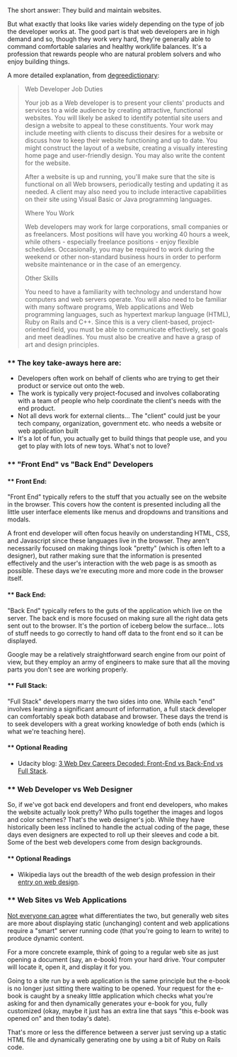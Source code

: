 The short answer: They build and maintain websites.  

But what exactly that looks like varies widely depending on the type of job the developer works at. The good part is that web developers are in high demand and so, though they work very hard, they're generally able to command comfortable salaries and healthy work/life balances.  It's a profession that rewards people who are natural problem solvers and who enjoy building things.

A more detailed explanation, from [degreedictionary](http://degreedirectory.org/articles/What_Does_a_Web_Developer_Do.html):

>Web Developer Job Duties
>
>Your job as a Web developer is to present your clients' products and services to a wide audience by creating attractive, functional websites. You will likely be asked to identify potential site users and design a website to appeal to these constituents. Your work may include meeting with clients to discuss their desires for a website or discuss how to keep their website functioning and up to date. You might construct the layout of a website, creating a visually interesting home page and user-friendly design. You may also write the content for the website.
>
>After a website is up and running, you'll make sure that the site is functional on all Web browsers, periodically testing and updating it as needed. A client may also need you to include interactive capabilities on their site using Visual Basic or Java programming languages.
>
>Where You Work
>
>Web developers may work for large corporations, small companies or as freelancers. Most positions will have you working 40 hours a week, while others - especially freelance positions - enjoy flexible schedules. Occasionally, you may be required to work during the weekend or other non-standard business hours in order to perform website maintenance or in the case of an emergency.
>
>Other Skills
>
>You need to have a familiarity with technology and understand how computers and web servers operate. You will also need to be familiar with many software programs, Web applications and Web programming languages, such as hypertext markup language (HTML), Ruby on Rails and C++. Since this is a very client-based, project-oriented field, you must be able to communicate effectively, set goals and meet deadlines. You must also be creative and have a grasp of art and design principles.


### ** The key take-aways here are:
* Developers often work on behalf of clients who are trying to get their product or service out onto the web.  
* The work is typically very project-focused and involves collaborating with a team of people who help coordinate the client's needs with the end product.
* Not all devs work for external clients... The "client" could just be your tech company, organization, government etc. who needs a website or web application built
* It's a lot of fun, you actually get to build things that people use, and you get to play with lots of new toys.  What's not to love?

### ** "Front End" vs "Back End" Developers

#### ** Front End:

"Front End" typically refers to the stuff that you actually see on the website in the browser.  This covers how the content is presented including all the little user interface elements like menus and dropdowns and transitions and modals.  

A front end developer will often focus heavily on understanding HTML, CSS, and Javascript since these languages live in the browser.  They aren't necessarily focused on making things look "pretty" (which is often left to a designer), but rather making sure that the information is presented effectively and the user's interaction with the web page is as smooth as possible.  These days we're executing more and more code in the browser itself.

#### ** Back End:

"Back End" typically refers to the guts of the application which live on the server.  The back end is more focused on making sure all the right data gets sent out to the browser.  It's the portion of iceberg below the surface... lots of stuff needs to go correctly to hand off data to the front end so it can be displayed.  

Google may be a relatively straightforward search engine from our point of view, but they employ an army of engineers to make sure that all the moving parts you don't see are working properly.

#### ** Full Stack:

"Full Stack" developers marry the two sides into one.  While each "end" involves learning a significant amount of information, a full stack developer can comfortably speak both database and browser.  These days the trend is to seek developers with a great working knowledge of both ends (which is what we're teaching here).

#### ** Optional Reading

* Udacity blog: [3 Web Dev Careers Decoded: Front-End vs Back-End vs Full Stack](http://blog.udacity.com/2014/12/front-end-vs-back-end-vs-full-stack-web-developers.html).

### ** Web Developer vs Web Designer

So, if we've got back end developers and front end developers, who makes the website actually look pretty?  Who pulls together the images and logos and color schemes?  That's the web designer's job.  While they have historically been less inclined to handle the actual coding of the page, these days even designers are expected to roll up their sleeves and code a bit.  Some of the best web developers come from design backgrounds.

#### ** Optional Readings

* Wikipedia lays out the breadth of the web design profession in their [entry on web design](https://en.wikipedia.org/wiki/Web_design).

### ** Web Sites vs Web Applications

[Not everyone can agree](http://stackoverflow.com/questions/8694922/whats-the-difference-between-a-web-site-and-a-web-application) what differentiates the two, but generally web sites are more about displaying static (unchanging) content and web applications require a "smart" server running code (that you're going to learn to write) to produce dynamic content.  

For a more concrete example, think of going to a regular web site as just opening a document (say, an e-book) from your hard drive. Your computer will locate it, open it, and display it for you.  

Going to a site run by a web application is the same principle but the e-book is no longer just sitting there waiting to be opened. Your request for the e-book is caught by a sneaky little application which checks what you're asking for and then dynamically generates your e-book for you, fully customized (okay, maybe it just has an extra line that says "this e-book was opened on" and then today's date).  

That's more or less the difference between a server just serving up a static HTML file and dynamically generating one by using a bit of Ruby on Rails code.
